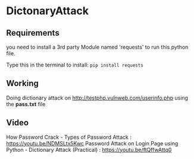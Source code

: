 # DictonaryAttack

## Requirements
you need to install a 3rd party Module named 'requests' to run this python file.

Type this in the terminal to install:
```pip install requests``` 

## Working
Doing dictionary attack on http://testphp.vulnweb.com/userinfo.php using the <b>pass.txt</b> file

## Video
How Password Crack - Types of Password Attack : https://youtu.be/NDMSLtx5Kwc
Password Attack on Login Page using Python - Dictionary Attack (Practical) : https://youtu.be/ftQffwAttq0
